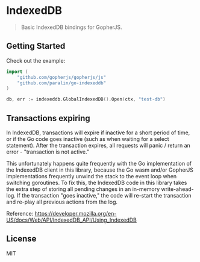 # IndexedDB

> Basic IndexedDB bindings for GopherJS.

## Getting Started

Check out the example:

```go
import (
	"github.com/gopherjs/gopherjs/js"
	"github.com/paralin/go-indexeddb"
)

db, err := indexeddb.GlobalIndexedDB().Open(ctx, "test-db")
```

## Transactions expiring

In IndexedDB, transactions will expire if inactive for a short period of time,
or if the Go code goes inactive (such as when waiting for a select statement).
After the transaction expires, all requests will panic / return an error -
"transaction is not active."

This unfortunately happens quite frequently with the Go implementation of the
IndexedDB client in this library, because the Go wasm and/or GopherJS
implementations frequently unwind the stack to the event loop when switching
goroutines. To fix this, the IndexedDB code in this library takes the extra step
of storing all pending changes in an in-memory write-ahead-log. If the
transaction "goes inactive," the code will re-start the transaction and re-play
all previous actions from the log.

Reference:
https://developer.mozilla.org/en-US/docs/Web/API/IndexedDB_API/Using_IndexedDB

## License

MIT
